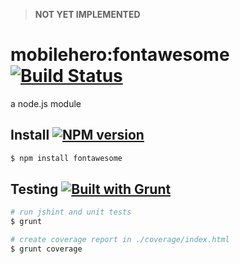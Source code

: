 > **NOT YET IMPLEMENTED**

# mobilehero:fontawesome [![Build Status](https://travis-ci.org/mobilehero/fontawesome.svg?branch=master)](https://travis-ci.org/mobilehero/fontawesome)

a node.js module

## Install [![NPM version](https://badge.fury.io/js/%40mobile%2Ffontawesome.svg)](https://www.npmjs.com/package/@mobile/fontawesome)


```bash
$ npm install fontawesome
```

## Testing [![Built with Grunt](https://cdn.gruntjs.com/builtwith.png)](http://gruntjs.com/)

```bash
# run jshint and unit tests
$ grunt

# create coverage report in ./coverage/index.html
$ grunt coverage
```